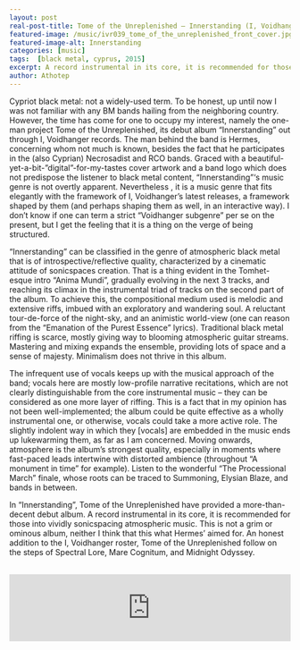 ```yaml
---
layout: post
real-post-title: Tome of the Unreplenished – Innerstanding (I, Voidhanger, 2015)
featured-image: /music/ivr039_tome_of_the_unreplenished_front_cover.jpg
featured-image-alt: Innerstanding
categories: [music]
tags:  [black metal, cyprus, 2015]
excerpt: A record instrumental in its core, it is recommended for those into vividly sonicspacing atmospheric music.
author: Athotep
---
```


Cypriot black metal: not a widely-used term. To be honest, up until now I was not familiar with any BM bands hailing from the neighboring country. However, the time has come for one to occupy my interest, namely the one-man project Tome of the Unreplenished, its debut album “Innerstanding” out through I, Voidhanger records. The man behind the band is Hermes, concerning whom not much is known, besides the fact that he participates in the (also Cyprian) Necrosadist and RCO bands. Graced with a beautiful-yet-a-bit-”digital”-for-my-tastes cover artwork and a band logo which does not predispose the listener to black metal content, “Innerstanding”‘s music genre is not overtly apparent. Nevertheless , it is a music genre that fits elegantly with the framework of I, Voidhanger’s latest releases, a framework shaped by them (and perhaps shaping them as well, in an interactive way). I don’t know if one can term a strict “Voidhanger subgenre” per se on the present, but I get the feeling that it is a thing on the verge of being structured.

“Innerstanding” can be classified in the genre of atmospheric black metal that is of introspective/reflective quality, characterized by a cinematic attitude of sonicspaces creation. That is a thing evident in the Tomhet-esque intro “Anima Mundi”, gradually evolving in the next 3 tracks, and reaching its climax in the instrumental triad of tracks on the second part of the album. To achieve this, the compositional medium used is melodic and extensive riffs, imbued with an exploratory and wandering soul. A reluctant tour-de-force of the night-sky, and an animistic world-view (one can reason from the “Emanation of the Purest Essence” lyrics). Traditional black metal riffing is scarce, mostly giving way to blooming atmospheric guitar streams. Mastering and mixing expands the ensemble, providing lots of space and a sense of majesty. Minimalism does not thrive in this album.

The infrequent use of vocals keeps up with the musical approach of the band; vocals here are mostly low-profile narrative recitations, which are not clearly distinguishable from the core instrumental music – they can be considered as one more layer of riffing. This is a fact that in my opinion has not been well-implemented; the album could be quite effective as a wholly instrumental one, or otherwise, vocals could take a more active role. The slightly indolent way in which they [vocals] are embedded in the music ends up lukewarming them, as far as I am concerned. Moving onwards, atmosphere is the album’s strongest quality, especially in moments where fast-paced leads intertwine with distorted ambience (throughout “A monument in time” for example). Listen to the wonderful “The Processional March” finale, whose roots can be traced to Summoning, Elysian Blaze, and bands in between.

In “Innerstanding”, Tome of the Unreplenished have provided a more-than-decent debut album. A record instrumental in its core, it is recommended for those into vividly sonicspacing atmospheric music. This is not a grim or ominous album, neither I think that this what Hermes’ aimed for. An honest addition to the I, Voidhanger roster, Tome of the Unreplenished follow on the steps of Spectral Lore, Mare Cognitum, and Midnight Odyssey.  
<br>
<iframe style="border: 0; width: 100%; height: 120px;" src="https://bandcamp.com/EmbeddedPlayer/album=648725109/size=large/bgcol=ffffff/linkcol=0687f5/tracklist=false/artwork=small/transparent=true/" seamless><a href="http://i-voidhangerrecords.bandcamp.com/album/innerstanding">Innerstanding by TOME OF THE UNREPLENISHED</a></iframe>